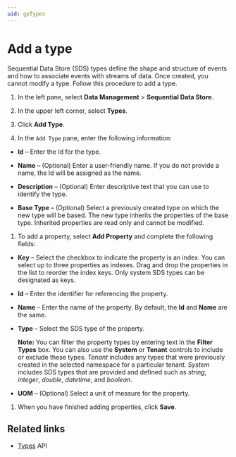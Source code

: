 ```yaml
---
uid: gpTypes
---
```


# Add a type

Sequential Data Store (SDS) types define the shape and structure of events and how to associate events with streams of data. Once created, you cannot modify a type. Follow this procedure to add a type.

1. In the left pane, select **Data Management** > **Sequential Data Store**.

1. In the upper left corner, select **Types**.

1. Click **Add Type**.

1. In the `Add Type` pane, enter the following information:

 - **Id** &ndash; Enter the Id for the type.
    
 - **Name** &ndash; (Optional) Enter a user-friendly name. If you do not provide a name, the Id will be assigned as the name.
   
 - **Description** &ndash; (Optional) Enter descriptive text that you can use to identify the type.
   
 - **Base Type** &ndash; (Optional) Select a previously created type on which the new type will be based. The new type inherits the properties of the base type. Inherited properties are read only and cannot be modified.

1. To add a property, select **Add Property** and complete the following fields:
 
 - **Key** &ndash;  Select the checkbox to indicate the property is an index. You can select up to three properties as indexes. Drag and drop the properties in the list to reorder the index keys. Only system SDS types can be designated as keys. <!-- AF 10/19/21 - I am not sure what the last sentence means. -->
   
 - **Id** &ndash; Enter the identifier for referencing the property.
   
 - **Name** &ndash; Enter the name of the property. By default, the **Id** and **Name** are the same. 
   
 - **Type** &ndash; Select the SDS type of the property.
   
     **Note:** You can filter the property types by entering text in the **Filter Types** box. You can also use the **System** or **Tenant** controls to include or exclude these types. *Tenant* includes any types that were previously created in the selected namespace for a particular tenant. *System* includes SDS types that are provided and defined such as *string*, *integer*, *double*, *datetime*, and *boolean*.
   
 - **UOM** &ndash; (Optional) Select a unit of measure for the property. 
   
1. When you have finished adding properties, click **Save**.

## Related links

- [Types](xref:sds-types) API
